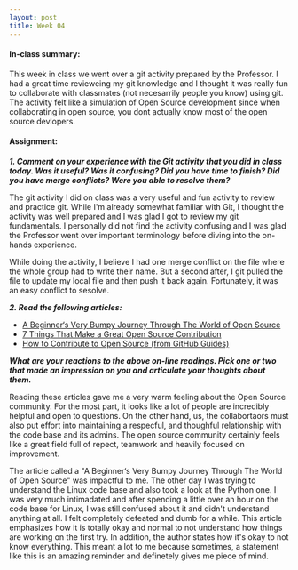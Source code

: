 ```yaml
---
layout: post
title: Week 04
---
```


#### In-class summary:

This week in class we went over a git activity prepared by the Professor. I had a great time revieweing my git knowledge and I thought it was really fun to collaborate with classmates (not necesarrily people you know) using git. The activity felt like a simulation of Open Source development since when collaborating in open source, you dont actually know most of the open source devlopers.

#### Assignment:

**_1. Comment on your experience with the Git activity that you did in class today. Was it useful? Was it confusing? Did you have time to finish? Did you have merge conflicts? Were you able to resolve them?_**

The git activity I did on class was a very useful and fun activity to review and practice git. While I'm already somewhat familiar with Git, I thought the activity was well prepared and I was glad I got to review my git fundamentals. I personally did not find the activity confusing and I was glad the Professor went over important terminology before diving into the on-hands experience.

While doing the activity, I believe I had one merge conflict on the file where the whole group had to write their name. But a second after, I git pulled the file to update my local file and then push it back again. Fortunately, it was an easy conflict to sesolve.

**_2. Read the following articles:_**

- [A Beginner‘s Very Bumpy Journey Through The World of Open Source](https://www.freecodecamp.org/news/a-beginners-very-bumpy-journey-through-the-world-of-open-source-4d108d540b39/)
- [7 Things That Make a Great Open Source Contribution](https://blog.newrelic.com/engineering/open-source-contribution/)
- [How to Contribute to Open Source (from GitHub Guides)](https://opensource.guide/how-to-contribute/)

**_What are your reactions to the above on-line readings. Pick one or two that made an impression on you and articulate your thoughts about them._**

Reading these articles gave me a very warm feeling about the Open Source community. For the most part, it looks like a lot of people are incredibly helpful and open to questions. On the other hand, us, the collabortaors must also put effort into maintaining a respecful, and thoughful relationship with the code base and its admins. The open source community certainly feels like a great field full of repect, teamwork and heavily focused on improvement.

The article called a "A Beginner‘s Very Bumpy Journey Through The World of Open Source" was impactful to me. The other day I was trying to understand the Linux code base and also took a look at the Python one. I was very much intimadated and after spending a little over an hour on the code base for Linux, I was still confused about it and didn't understand anything at all. I felt completely defeated and dumb for a while. This article emphasizes how it is totally okay and normal to not understand how things are working on the first try. In addition, the author states how it's okay to not know everything. This meant a lot to me because sometimes, a statement like this is an amazing reminder and definetely gives me piece of mind.
